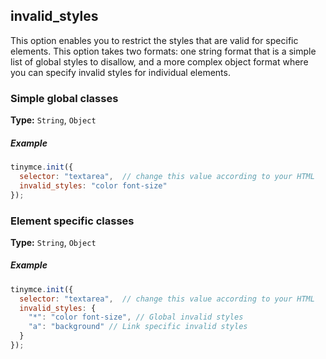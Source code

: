 ## invalid_styles

This option enables you to restrict the styles that are valid for specific elements. This option takes two formats: one string format that is a simple list of global styles to disallow, and a more complex object format where you can specify invalid styles for individual elements.

### Simple global classes

**Type:** `String`, `Object`

##### Example

```js
tinymce.init({
  selector: "textarea",  // change this value according to your HTML
  invalid_styles: "color font-size"
});
```

### Element specific classes

**Type:** `String`, `Object`

##### Example

```js
tinymce.init({
  selector: "textarea",  // change this value according to your HTML
  invalid_styles: {
    "*": "color font-size", // Global invalid styles
    "a": "background" // Link specific invalid styles
  }
});
```
